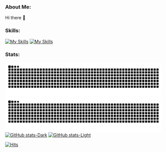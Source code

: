 ### About Me:
Hi there 👋

### Skills:

[![My Skills](https://skillicons.dev/icons?i=nodejs,javascript,vuejs,aws,typescript,linux,php,bash,mysql,docker,github&theme=light#gh-light-mode-only)](https://github.com/lukeadawson/lukeadawson#gh-light-mode-only)
[![My Skills](https://skillicons.dev/icons?i=nodejs,javascript,vuejs,aws,typescript,linux,php,bash,mysql,docker,github&theme=dark#gh-dark-mode-only)](https://github.com/lukeadawson/lukeadawson#gh-dark-mode-only)

### Stats:
![Snake](https://raw.githubusercontent.com/lukeadawson/lukeadawson/output/github-snake.svg#gh-light-mode-only)
![Snake](https://raw.githubusercontent.com/lukeadawson/lukeadawson/output/github-snake-dark.svg#gh-dark-mode-only)
[![GitHub stats-Dark](https://github-readme-stats-lad.vercel.app/api?username=lukeadawson&hide_border=true&hide=issues,stars&show_icons=true&include_all_commits=true&count_private=true&theme=dark&bg_color=00000000#gh-dark-mode-only)](https://github.com/lukeadawson/lukeadawson#gh-dark-mode-only)
[![GitHub stats-Light](https://github-readme-stats-lad.vercel.app/api?username=lukeadawson&hide_border=true&hide=issues,stars&show_icons=true&include_all_commits=true&count_private=true&theme=default&bg_color=00000000#gh-light-mode-only)](https://github.com/lukeadawson/lukeadawson#gh-light-mode-only)

[![Hits](https://hits.sh/github.com/lukeadawson/lukeadawson.svg)](https://hits.sh/github.com/lukeadawson/lukeadawson)
